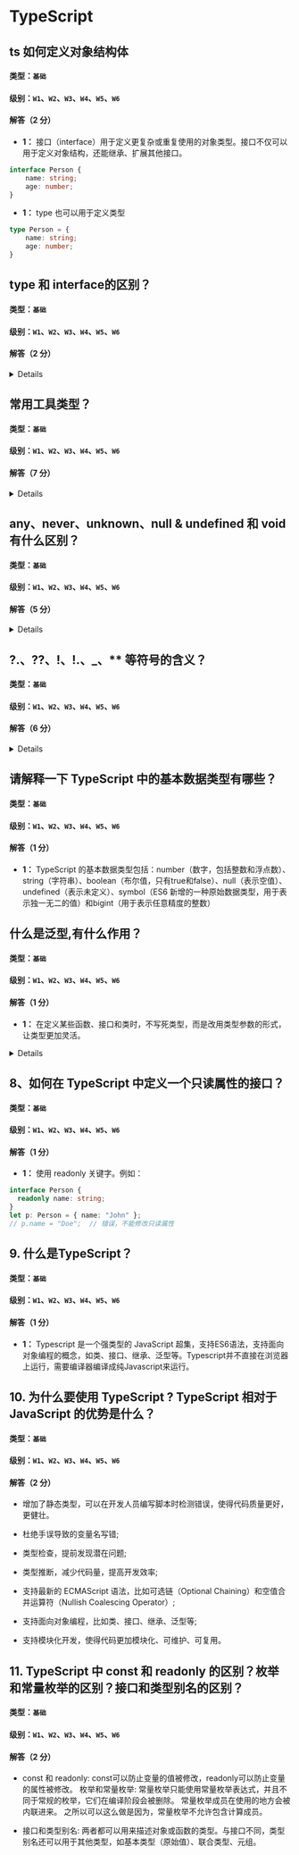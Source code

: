 # TypeScript

## ts 如何定义对象结构体

#### 类型：`基础`

#### 级别：`W1`、`W2`、`W3`、`W4`、`W5`、`W6`

#### 解答（2 分）

- **1：** 接口（interface）用于定义更复杂或重复使用的对象类型。接口不仅可以用于定义对象结构，还能继承、扩展其他接口。

```typescript
interface Person {
    name: string;
    age: number;
}
```

- **1：** type 也可以用于定义类型

```typescript
type Person = {
    name: string;
    age: number;
}
```

## type 和 interface的区别？

#### 类型：`基础`

#### 级别：`W1`、`W2`、`W3`、`W4`、`W5`、`W6`

#### 解答（2 分）

<details>

- **1：** interface 可以重复声明，type 不行
- **1：** 继承方式不一样，type 使用交叉类型方式，interface使用extends实现，在对象扩展的情况下，使用接口继承要比交叉类型的性能更好
- 建议使用interface来描述对象对外暴露的借口，使用type将一组类型重命名（或对类型进行复杂编程）。

</details>

## 常用工具类型？

#### 类型：`基础`

#### 级别：`W1`、`W2`、`W3`、`W4`、`W5`、`W6`

#### 解答（7 分）

<details>

- **1：** Partial：满足部分属性(一个都没满足也可)即可
- **1：** Required：所有属性都需要
- **1：** Readonly: 包装后的所有属性只读
- **1：** Pick: 选取部分属性
- **1：** Omit: 去除部分属性
- **1：** Extract: 交集
- **1：** Exclude: 差集

</details>

## any、never、unknown、null & undefined 和 void 有什么区别？

#### 类型：`基础`

#### 级别：`W1`、`W2`、`W3`、`W4`、`W5`、`W6`

#### 解答（5 分）

<details>

- **1：** any: 动态的变量类型（失去了类型检查的作用）
- **1：** never: 永不存在的值的类型。例如：never 类型是那些总是会抛出异常或根本就不会有返回值的函数表达式或箭头函数表达式的返回值类型
- **1：** unknown: 任何类型的值都可以赋给 unknown 类型，但是 unknown 类型的值只能赋给 unknown 本身和 any 类型
- **1：** null & undefined: 默认情况下 null 和 undefined 是所有类型的子类型。 就是说你可以把 null 和 undefined 赋值给 number 类型的变量。当你指定了 --strictNullChecks 标记，null 和 undefined 只能赋值给 void 和它们各自
- **1：** void: 没有任何类型。例如：一个函数如果没有返回值，那么返回值可以定义为void

</details>

## ?.、??、!、!.、_、** 等符号的含义？

#### 类型：`基础`

#### 级别：`W1`、`W2`、`W3`、`W4`、`W5`、`W6`

#### 解答（6 分）

<details>

- **1：** ?. 可选链 遇到 null 和 undefined 可以立即停止表达式的运行
- **1：** ?? 空值合并运算符 当左侧操作数为 null 或 undefined 时，其返回右侧的操作数，否则返回左侧的操作数
- **1：** ! 非空断言运算符 x! 将从 x 值域中排除 null 和 undefined
- **1：** !. 在变量名后添加，可以断言排除undefined和null类型
- **1：** _数字分割符 分隔符不会改变数值字面量的值，使人更容易读懂数字 .e.g 1_101_324
- **1：** ** 求幂

</details>

## 请解释一下 TypeScript 中的基本数据类型有哪些？

#### 类型：`基础`

#### 级别：`W1`、`W2`、`W3`、`W4`、`W5`、`W6`

#### 解答（1 分）

- **1：**
  TypeScript 的基本数据类型包括：number（数字，包括整数和浮点数）、string（字符串）、boolean（布尔值，只有true和false）、null（表示空值）、undefined（表示未定义）、symbol（ES6 新增的一种原始数据类型，用于表示独一无二的值）和bigint（用于表示任意精度的整数）

## 什么是泛型,有什么作用？

#### 类型：`基础`

#### 级别：`W1`、`W2`、`W3`、`W4`、`W5`、`W6`

#### 解答（1 分）

- **1：** 在定义某些函数、接口和类时，不写死类型，而是改用类型参数的形式，让类型更加灵活。

<details>

```typescript

interface IResponseData<T>{
    code: number;
    message?: string;
    data: T;
}


interface User {
  id: number;
  name: string;
  email: string;
}

// 使用时传入User类型
const response: IResponseData<User> = {
  code: 200,
  message: "Success",
  data: {
    id: 1,
    name: "xiaoming",
    email: "xxx@qq.com"
  }
};

```

</details>

## 8、如何在 TypeScript 中定义一个只读属性的接口？

#### 类型：`基础`

#### 级别：`W1`、`W2`、`W3`、`W4`、`W5`、`W6`

#### 解答（1 分）

- **1：** 使用 readonly 关键字。例如：

```ts
interface Person {
  readonly name: string;
}
let p: Person = { name: "John" };
// p.name = "Doe";  // 错误，不能修改只读属性
```

## 9. 什么是TypeScript？

#### 类型：`基础`

#### 级别：`W1`、`W2`、`W3`、`W4`、`W5`、`W6`

#### 解答（1 分）

- **1：** Typescript 是一个强类型的 JavaScript 超集，支持ES6语法，支持面向对象编程的概念，如类、接口、继承、泛型等。Typescript并不直接在浏览器上运行，需要编译器编译成纯Javascript来运行。

## 10. 为什么要使用 TypeScript ? TypeScript 相对于 JavaScript 的优势是什么？

#### 类型：`基础`

#### 级别：`W1`、`W2`、`W3`、`W4`、`W5`、`W6`

#### 解答（2 分）

- 增加了静态类型，可以在开发人员编写脚本时检测错误，使得代码质量更好，更健壮。

- 杜绝手误导致的变量名写错;

- 类型检查，提前发现潜在问题;

- 类型推断，减少代码量，提高开发效率;

- 支持最新的 ECMAScript 语法，比如可选链（Optional Chaining）和空值合并运算符（Nullish Coalescing Operator）;

- 支持面向对象编程，比如类、接口、继承、泛型等;

- 支持模块化开发，使得代码更加模块化、可维护、可复用。

## 11. TypeScript 中 const 和 readonly 的区别？枚举和常量枚举的区别？接口和类型别名的区别？

#### 类型：`基础`

#### 级别：`W1`、`W2`、`W3`、`W4`、`W5`、`W6`

#### 解答（2 分）

- const 和 readonly: const可以防止变量的值被修改，readonly可以防止变量的属性被修改。
枚举和常量枚举: 常量枚举只能使用常量枚举表达式，并且不同于常规的枚举，它们在编译阶段会被删除。 常量枚举成员在使用的地方会被内联进来。 之所以可以这么做是因为，常量枚举不允许包含计算成员。

- 接口和类型别名: 两者都可以用来描述对象或函数的类型。与接口不同，类型别名还可以用于其他类型，如基本类型（原始值）、联合类型、元组。
